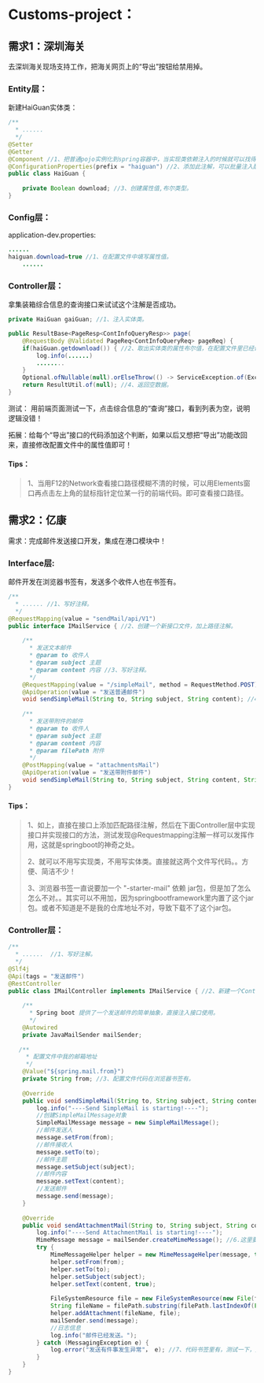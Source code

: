 # Customs-project：

## 需求1：深圳海关

去深圳海关现场支持工作，把海关网页上的“导出”按钮给禁用掉。

### Entity层：

新建HaiGuan实体类：

```java
/**
  * ......
  */
@Setter
@Getter
@Component //1、把普通pojo实例化到spring容器中，当实现类依赖注入的时候就可以找得到这个实体类。
@ConfigurationProperties(prefix = "haiguan") //2、添加此注解，可以批量注入配置文件的值。支持松散绑定，只需要指定一个前缀，就能绑定有这个前缀的所有属性值。 填写前缀。。
public class HaiGuan { 
    
    private Boolean download; //3、创建属性值,布尔类型。
}
```

### Config层：

application-dev.properties:

```java
......
haiguan.download=true //1、在配置文件中填写属性值。
    ......
```

### Controller层：

拿集装箱综合信息的查询接口来试试这个注解是否成功。

```java
private HaiGuan gaiGuan; //1、注入实体类。

public ResultBase<PageResp<ContInfoQueryResp>> page(
    @RequestBody @Validated PageReq<ContInfoQueryReq> pageReq) {
    if(haiGuan.getdownload()) { //2、取出实体类的属性布尔值，在配置文件里已经设置好值。再用if判断。
        log.info(......)
        ........
    }
    Optional.ofNullable(null).orElseThrow(() -> ServiceException.of(ExceptionEnum.EXCEPTION_UNKNOW)); //3、当布尔值为false，弹出未知异常信息。
    return ResultUtil.of(null); //4、返回空数据。
}
```

测试： 用前端页面测试一下，点击综合信息的“查询”接口，看到列表为空，说明逻辑没错！

拓展：给每个“导出”接口的代码添加这个判断，如果以后又想把“导出”功能改回来，直接修改配置文件中的属性值即可！

#### Tips：

> 1、当用F12的Network查看接口路径模糊不清的时候，可以用Elements窗口再点击左上角的鼠标指针定位某一行的前端代码。即可查看接口路径。





## 需求2：亿康

需求：完成邮件发送接口开发，集成在港口模块中！

### Interface层:

邮件开发在浏览器书签有，发送多个收件人也在书签有。

```java
/**
  * ...... //1、写好注释。
  */
@RequestMapping(value = "sendMail/api/V1") 
public interface IMailService { //2、创建一个新接口文件，加上路径注解。
    
    /**
      * 发送文本邮件
      * @param to 收件人
      * @param subject 主题
      * @param content 内容 //3、写好注释。
      */
    @RequestMapping(value = "/simpleMail", method = RequestMethod.POST) 
    @ApiOperation(value = "发送普通邮件")
    void sendSimpleMail(String to, String subject, String content); //4、写好方法名，参数列表，加上路径注解。
    
    /**
      * 发送带附件的邮件
      * @param to 收件人
      * @param subject 主题
      * @param content 内容
      * @param filePath 附件
      */
    @PostMapping(value = "attachmentsMail")
    @ApiOperation(value = "发送带附件邮件")
    void sendSimpleMail(String to, String subject, String content, String filePath); //5、写好方法名，参数列表，加上路径注解。
}
```

#### Tips：

> 1、如上，直接在接口上添加匹配路径注解，然后在下面Controller层中实现接口并实现接口的方法，测试发现@Requestmapping注解一样可以发挥作用，这就是springboot的神奇之处。
>
> 2、就可以不用写实现类，不用写实体类。直接就这两个文件写代码。。方便、简洁不少！
>
> 3、浏览器书签一直说要加一个 "-starter-mail" 依赖 jar包，但是加了怎么怎么不对。。其实可以不用加，因为springbootframework里内置了这个jar包。或者不知道是不是我的仓库地址不对，导致下载不了这个jar包。



### Controller层：

```java
/**
  * ......  //1、写好注解。
  */
@Slf4j
@Api(tags = "发送邮件")
@RestController
public class IMailController implements IMailService { //2、新建一个Controller文件，实现接口，加上注册注解、日志注解，swagger注解。
    
    /**
      * Spring boot 提供了一个发送邮件的简单抽象，直接注入接口使用。
      */ 
    @Autowired
    private JavaMailSender mailSender;
    
   /**
     * 配置文件中我的邮箱地址
     */
    @Value("${spring.mail.from}")
    private String from; //3、配置文件代码在浏览器书签有。
    
    @Override
    public void sendSimpleMail(String to, String subject, String content) { //4、实现方法，代码在浏览器书签有。
        log.info("----Send SimpleMail is starting!----");
        //创建SimpleMailMessage对象
        SimpleMailMessage message = new SimpleMailMessage();
        //邮件发送人
        message.setFrom(from);
        //邮件接收人
        message.setTo(to);
        //邮件主题
        message.setSubject(subject);
        //邮件内容
        message.setText(content);
        //发送邮件
        message.send(message);
    }
    
    @Override
    public void sendAttachmentMail(String to, String subject, String content) { //5、实现方法，代码在浏览器书签有。
        log.info("----Send AttachmentMail is starting!----");
        MimeMessage message = mailSender.createMimeMessage(); //6.这里要导入一个jar包，一开始以为是starter-mail，原来是 javax.mail，mail，1.4.7 这个jar包。
        try {
            MimeMessageHelper helper = new MimeMessageHelper(message, true);
            helper.setFrom(from);
            helper.setTo(to);
            helper.setSubject(subject);
            helper.setText(content, true);
            
            FileSystemResource file = new FileSystemResource(new File(filePath));
            String fileName = filePath.substring(filePath.lastIndexOf(File.separator));
            helper.addAttachment(fileName, file);
            mailSender.send(message);
            //日志信息
            log.info("邮件已经发送。");
        } catch (MessagingException e) {
            log.error("发送有件事发生异常"， e); //7、代码书签里有，测试一下，完成邮件发送开发！
        }
    }
}
```













































































